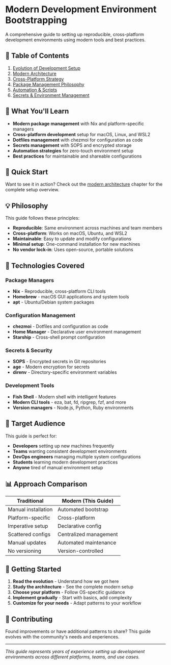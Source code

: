 # Modern Development Environment Bootstrapping

A comprehensive guide to setting up reproducible, cross-platform development environments using modern tools and best practices.

## 📖 Table of Contents

1. [Evolution of Development Setup](./1-evolution-of-setup.md)
2. [Modern Architecture](./2-modern-architecture.md)
3. [Cross-Platform Strategy](./3-cross-platform-strategy.md)
4. [Package Management Philosophy](./4-package-management.md)
5. [Automation & Scripts](./5-automation-scripts.md)
6. [Secrets & Environment Management](./6-secrets-environment.md)

## 🎯 What You'll Learn

- **Modern package management** with Nix and platform-specific managers
- **Cross-platform development** setup for macOS, Linux, and WSL2
- **Dotfiles management** with chezmoi for configuration as code
- **Secrets management** with SOPS and encrypted storage
- **Automation strategies** for zero-touch environment setup
- **Best practices** for maintainable and shareable configurations

## 🚀 Quick Start

Want to see it in action? Check out the [modern architecture](./2-modern-architecture.md) chapter for the complete setup overview.

## 💡 Philosophy

This guide follows these principles:

- **Reproducible**: Same environment across machines and team members
- **Cross-platform**: Works on macOS, Ubuntu, and WSL2
- **Maintainable**: Easy to update and modify configurations
- **Minimal setup**: One-command installation for new machines
- **No vendor lock-in**: Uses open-source, portable solutions

## 🔧 Technologies Covered

### Package Managers
- **Nix** - Reproducible, cross-platform CLI tools
- **Homebrew** - macOS GUI applications and system tools
- **apt** - Ubuntu/Debian system packages

### Configuration Management
- **chezmoi** - Dotfiles and configuration as code
- **Home Manager** - Declarative user environment management
- **Starship** - Cross-shell prompt configuration

### Secrets & Security
- **SOPS** - Encrypted secrets in Git repositories
- **age** - Modern encryption for secrets
- **direnv** - Directory-specific environment variables

### Development Tools
- **Fish Shell** - Modern shell with intelligent features
- **Modern CLI tools** - eza, bat, fd, ripgrep, fzf, and more
- **Version managers** - Node.js, Python, Ruby environments

## 🎯 Target Audience

This guide is perfect for:

- **Developers** setting up new machines frequently
- **Teams** wanting consistent development environments
- **DevOps engineers** managing multiple system configurations
- **Students** learning modern development practices
- **Anyone** tired of manual environment setup

## 📊 Approach Comparison

| Traditional | Modern (This Guide) |
|-------------|-------------------|
| Manual installation | Automated bootstrap |
| Platform-specific | Cross-platform |
| Imperative setup | Declarative config |
| Scattered configs | Centralized management |
| Manual updates | Automated maintenance |
| No versioning | Version-controlled |

## 🏁 Getting Started

1. **Read the evolution** - Understand how we got here
2. **Study the architecture** - See the complete modern setup
3. **Choose your platform** - Follow OS-specific guidance
4. **Implement gradually** - Start with basics, add complexity
5. **Customize for your needs** - Adapt patterns to your workflow

## 🤝 Contributing

Found improvements or have additional patterns to share? This guide evolves with the community's needs and experiences.

---

*This guide represents years of experience setting up development environments across different platforms, teams, and use cases.* 